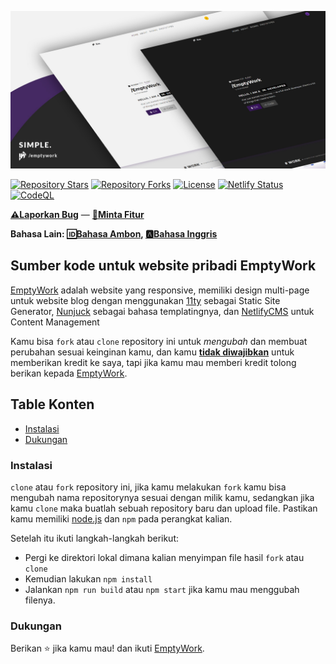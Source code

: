 ![EmptyWork's Personal Website](src/images/emptywork.github.io-header.jpg)

[![Repository Stars](https://img.shields.io/github/stars/EmptyWork/emptywork.github.io?style=for-the-badge)]()
[![Repository Forks](https://img.shields.io/github/forks/EmptyWork/emptywork.github.io?style=for-the-badge)]()
[![License](https://img.shields.io/github/license/EmptyWork/emptywork.github.io?style=for-the-badge)](https://github.com/EmptyWork/emptywork.github.io/blob/master/LICENSE)
[![Netlify Status](https://img.shields.io/netlify/08d2d578-7470-4e65-8067-93ab5e09f671?style=for-the-badge)](https://app.netlify.com/sites/emptywork/deploys)
[![CodeQL](https://img.shields.io/github/workflow/status/EmptyWork/emptywork.github.io/CodeQL?event=push&style=for-the-badge)](https://github.com/EmptyWork/emptywork.github.io/actions/workflows/codeql-analysis.yml)

[**⚠Laporkan Bug**](https://github.com/EmptyWork/emptywork.github.io/issues/new) — [**📧Minta Fitur**](https://github.com/EmptyWork/emptywork.github.io/issues/new)

**Bahasa Lain: [🆔Bahasa Ambon](README.abs-ID.md), [🅰Bahasa Inggris](README.md)**

## Sumber kode untuk website pribadi EmptyWork

[EmptyWork](https://emptywork.github.io) adalah website yang responsive, memiliki design multi-page untuk website blog dengan menggunakan [11ty](https://www.11ty.dev/) sebagai Static Site Generator, [Nunjuck](https://mozilla.github.io/nunjucks/templating.html) sebagai bahasa templatingnya, dan [NetlifyCMS](https://www.netlifycms.org/) untuk Content Management

Kamu bisa `fork` atau `clone` repository ini untuk _mengubah_ dan membuat perubahan sesuai keinginan kamu, dan kamu [**tidak diwajibkan**](https://github.com/EmptyWork/emptywork.github.io/blob/master/LICENSE) untuk memberikan kredit ke saya, tapi jika kamu mau memberi kredit tolong berikan kepada [EmptyWork](https://github.com/EmptyWork).

## Table Konten

- [Instalasi](#instalasi)
- [Dukungan](#dukungan)

### Instalasi

`clone` atau `fork` repository ini, jika kamu melakukan `fork` kamu bisa mengubah nama repositorynya sesuai dengan milik kamu, sedangkan jika kamu `clone` maka buatlah sebuah repository baru dan upload file. Pastikan kamu memiliki [node.js](https://nodejs.org) dan `npm` pada perangkat kalian.

Setelah itu ikuti langkah-langkah berikut:

- Pergi ke direktori lokal dimana kalian menyimpan file hasil `fork` atau `clone`
- Kemudian lakukan `npm install`
- Jalankan `npm run build` atau `npm start` jika kamu mau menggubah filenya.

### Dukungan

Berikan ⭐ jika kamu mau! dan ikuti [EmptyWork](https://github.com/EmptyWork).
